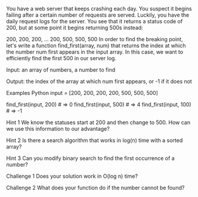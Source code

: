 You have a web server that keeps crashing each day. You suspect it begins failing after a certain number of requests are served. Luckily, you have the daily request logs for the server. You see that it returns a status code of 200, but at some point it begins returning 500s instead:

200, 200, 200, ... 200, 500, 500, 500
In order to find the breaking point, let's write a function find_first(array, num) that returns the index at which the number num first appears in the input array. In this case, we want to efficiently find the first 500 in our server log.

Input: an array of numbers, a number to find

Output: the index of the array at which num first appears, or -1 if it does not

Examples
Python
input = [200, 200, 200, 200, 500, 500, 500]

find_first(input, 200) # => 0
find_first(input, 500) # => 4
find_first(input, 100) # => -1

Hint 1
We know the statuses start at 200 and then change to 500. How can we use this information to our advantage?


Hint 2
Is there a search algorithm that works in log(n) time with a sorted array?


Hint 3
Can you modify binary search to find the first occurrence of a number?


Challenge 1
Does your solution work in O(log n) time?


Challenge 2
What does your function do if the number cannot be found?